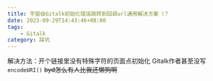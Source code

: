 ```yaml
---
title: 宇宙级Gitalk初始化错误跳转到回调url通用解决方案（？
date: 2023-09-29T14:43:46+08:00
tags:
    - Gitalk
category: 踩坑
---
```

解决方法：开个链接里没有特殊字符的页面点初始化
Gitalk作者甚至没写 `encodeURI()`
~~byd怎么有人比我还懒狗啊~~
